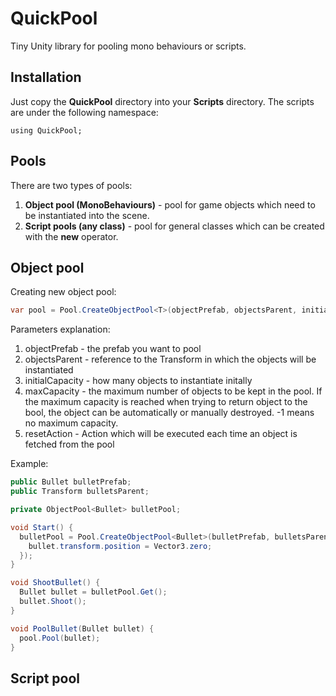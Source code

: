 # QuickPool
Tiny Unity library for pooling mono behaviours or scripts.

## Installation
Just copy the <b>QuickPool</b> directory into your <b>Scripts</b> directory.
The scripts are under the following namespace:
```
using QuickPool;
```

## Pools
There are two types of pools:
1. <b>Object pool (MonoBehaviours)</b> - pool for game objects which need to be instantiated into the scene.
2. <b>Script pools (any class)</b> - pool for general classes which can be created with the <b>new</b> operator.

## Object pool
Creating new object pool:
```c#
var pool = Pool.CreateObjectPool<T>(objectPrefab, objectsParent, initialCapacity, maxCapacity, resetAction);
```
Parameters explanation:
1. objectPrefab - the prefab you want to pool
2. objectsParent - reference to the Transform in which the objects will be instantiated
3. initialCapacity - how many objects to instantiate initally
4. maxCapacity - the maximum number of objects to be kept in the pool. If the maximum capacity is reached when trying to return object to the bool, the object can be automatically or manually destroyed. -1 means no maximum capacity.
5. resetAction - Action<T> which will be executed each time an object is fetched from the pool

Example:
```c#
public Bullet bulletPrefab;
public Transform bulletsParent;

private ObjectPool<Bullet> bulletPool;

void Start() {
  bulletPool = Pool.CreateObjectPool<Bullet>(bulletPrefab, bulletsParent, 10, -1, (bullet) => {
    bullet.transform.position = Vector3.zero;
  });
}

void ShootBullet() {
  Bullet bullet = bulletPool.Get();
  bullet.Shoot();
}

void PoolBullet(Bullet bullet) {
  pool.Pool(bullet);
}

```

## Script pool
